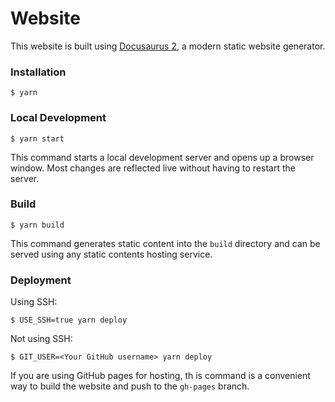 
# Website

This website is built using [Docusaurus 2](https://docusaurus.io/), a modern static website generator.

### Installation

```
$ yarn
```

### Local Development



```
$ yarn start
```

This command starts a local development server and opens up a browser window. Most changes are reflected live without having to restart the server.

### Build

```
$ yarn build
```

This command generates static content into the `build` directory and can be served using any static contents hosting service.

### Deployment

Using SSH:

```
$ USE_SSH=true yarn deploy
```

Not using SSH:

```
$ GIT_USER=<Your GitHub username> yarn deploy
```

If you are using GitHub pages for hosting, th is command is a convenient way to build the website and push to the `gh-pages` branch.

